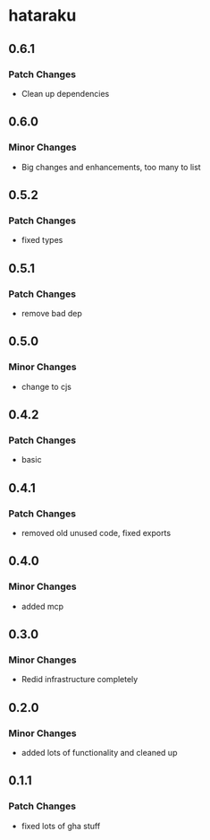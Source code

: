 # hataraku

## 0.6.1

### Patch Changes

-   Clean up dependencies

## 0.6.0

### Minor Changes

-   Big changes and enhancements, too many to list

## 0.5.2

### Patch Changes

-   fixed types

## 0.5.1

### Patch Changes

-   remove bad dep

## 0.5.0

### Minor Changes

-   change to cjs

## 0.4.2

### Patch Changes

-   basic

## 0.4.1

### Patch Changes

-   removed old unused code, fixed exports

## 0.4.0

### Minor Changes

-   added mcp

## 0.3.0

### Minor Changes

-   Redid infrastructure completely

## 0.2.0

### Minor Changes

-   added lots of functionality and cleaned up

## 0.1.1

### Patch Changes

-   fixed lots of gha stuff
